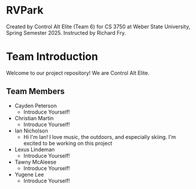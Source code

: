 # RVPark
Created by Control Alt Elite (Team 6) for CS 3750 at Weber State University, Spring Semester 2025. Instructed by Richard Fry.

# Team Introduction

Welcome to our project repository! We are Control Alt Elite.

## Team Members

- Cayden Peterson
  - Introduce Yourself!
- Christian Martin
  - Introduce Yourself!
- Ian Nicholson
  - Hi I'm Ian! I love music, the outdoors, and especially skiing. I'm excited to be working on this project
- Lexus Lindeman
  - Introduce Yourself!
- Tawny McAleese
  - Introduce Yourself!
- Yugene Lee
  - Introduce Yourself!
